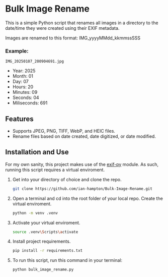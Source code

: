 # Bulk Image Rename

This is a simple Python script that renames all images in a directory to the date/time they were created using their EXIF metadata.

Images are renamed to this format: IMG_yyyyMMdd_kkmmssSSS

### Example:
```
IMG_20250107_200904691.jpg
```
* Year: 2025
* Month: 01
* Day: 07
* Hours: 20
* Minutes: 09
* Seconds: 04
* Miliseconds: 691


## Features

* Supports JPEG, PNG, TIFF, WebP, and HEIC files.
* Rename files based on date created, date digitized, or date modified.


## Installation and Use

For my own sanity, this project makes use of the [exif-py](https://github.com/ianare/exif-py) module. As such, running this script requires a virtual enviroment.

1. Get into your directory of choice and clone the repo.
    ```sh
   git clone https://github.com/ian-hampton/Bulk-Image-Rename.git
   ```

2. Open a terminal and cd into the root folder of your local repo. Create the virtual enviroment.
    ```sh
    python -m venv .venv
    ```

3. Activate your virtual enviroment.
    ```sh
    source .venv\Scripts\activate
    ```

4. Install project requirements.
    ```sh
    pip install -r requirements.txt
    ```

5. To run this script, run this command in your terminal:
    ```sh
    python bulk_image_rename.py
    ```